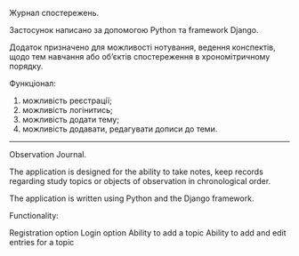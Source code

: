 Журнал спостережень. 

Застосунок написано за допомогою Python та framework Django.


Додаток призначено для можливості нотування, ведення конспектів, щодо тем навчання або обʼєктів спостереження в хрономітричному порядку.


Функціонал:
1. можливість реєстрації;
2. можливість логінитись;
3. можливість додати тему;
4. можливість додавати, редагувати дописи до теми.

___________________________________________________________________________________________________________________________________________________________________

Observation Journal.

The application is designed for the ability to take notes, keep records regarding study topics or objects of observation in chronological order.

The application is written using Python and the Django framework.

Functionality:

Registration option
Login option
Ability to add a topic
Ability to add and edit entries for a topic

